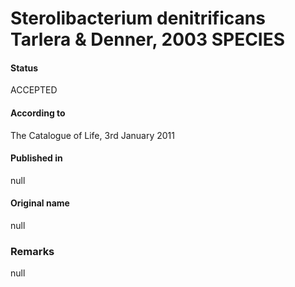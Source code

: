 # Sterolibacterium denitrificans Tarlera & Denner, 2003 SPECIES

#### Status
ACCEPTED

#### According to
The Catalogue of Life, 3rd January 2011

#### Published in
null

#### Original name
null

### Remarks
null